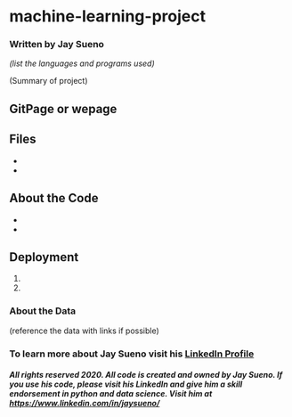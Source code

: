# machine-learning-project
### Written by Jay Sueno
_(list the languages and programs used)_

(Summary of project)

## GitPage or wepage

## Files

*
*

## About the Code

*
*

## Deployment

1.
2.

### About the Data

(reference the data with links if possible)

### To learn more about Jay Sueno visit his [LinkedIn Profile](https://www.linkedin.com/in/jaysueno)

##### All rights reserved 2020. All code is created and owned by Jay Sueno. If you use his code, please visit his LinkedIn and give him a skill endorsement in python and data science. Visit him at https://www.linkedin.com/in/jaysueno/